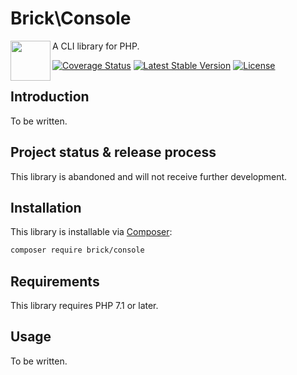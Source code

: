 Brick\Console
=========

<img src="https://raw.githubusercontent.com/brick/brick/master/logo.png" alt="" align="left" height="64">

A CLI library for PHP.

[![Coverage Status](https://coveralls.io/repos/brick/console/badge.svg?branch=master)](https://coveralls.io/r/brick/console?branch=master)
[![Latest Stable Version](https://poser.pugx.org/brick/console/v/stable)](https://packagist.org/packages/brick/console)
[![License](https://img.shields.io/badge/license-MIT-blue.svg)](http://opensource.org/licenses/MIT)

Introduction
------------

To be written.

Project status & release process
--------------------------------

This library is abandoned and will not receive further development.

Installation
------------

This library is installable via [Composer](https://getcomposer.org/):

```bash
composer require brick/console
```

Requirements
------------

This library requires PHP 7.1 or later.

Usage
-----

To be written.
